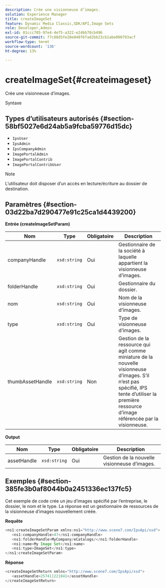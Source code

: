 ```yaml
---
description: Crée une visionneuse d’images.
solution: Experience Manager
title: createImageSet
feature: Dynamic Media Classic,SDK/API,Image Sets
role: Developer,Admin
exl-id: 01ccc705-97e4-4e75-a322-e24bb78cb496
source-git-commit: 77c88d5fe20e048f6fad2bb23cb1abe090793acf
workflow-type: tm+mt
source-wordcount: '136'
ht-degree: 13%

---
```


# createImageSet{#createimageset}

Crée une visionneuse d’images.

Syntaxe

## Types d’utilisateurs autorisés {#section-58bf5027e6d24ab5a9fcba59776d15dc}

* `IpsUser`
* `IpsAdmin`
* `IpsCompanyAdmin`
* `ImagePortalAdmin`
* `ImagePortalContrib`
* `ImagePortalContribUser`

>[!NOTE]
>
>L’utilisateur doit disposer d’un accès en lecture/écriture au dossier de destination.

## Paramètres {#section-03d22ba7d290477e91c25ca1d4439200}

**Entrée (createImageSetParam)**

| Nom | Type | Obligatoire | Description |
|---|---|---|---|
| companyHandle | `xsd:string` | Oui | Gestionnaire de la société à laquelle appartient la visionneuse d’images. |
| folderHandle | `xsd:string` | Oui | Gestionnaire du dossier. |
| nom | `xsd:string` | Oui | Nom de la visionneuse d’images. |
| type | `xsd:string` | Oui | Type de visionneuse d’images. |
| thumbAssetHandle | `xsd:string` | Non | Gestion de la ressource qui agit comme miniature de la nouvelle visionneuse d’images. S’il n’est pas spécifié, IPS tente d’utiliser la première ressource d’image référencée par la visionneuse. |

**Output**

| Nom | Type | Obligatoire | Description |
|---|---|---|---|
| assetHandle | `xsd:string` | Oui | Gestion de la nouvelle visionneuse d’images. |

## Exemples {#section-385fe3b0af8044b0a2451336ec137fc5}

Cet exemple de code crée un jeu d’images spécifié par l’entreprise, le dossier, le nom et le type. La réponse est un gestionnaire de ressources de la visionneuse d’images nouvellement créée.

**Requête**

```java
<ns1:createImageSetParam xmlns:ns1="http://www.scene7.com/IpsApi/xsd">
   <ns1:companyHandle>47</ns1:companyHandle>
   <ns1:folderHandle>MyCompany/eCatalogs/</ns1:folderHandle>
   <ns1:name>My Image Set</ns1:name>
   <ns1:type>ImageSet</ns1:type>
</ns1:createImageSetParam>
```

**Réponse**

```java
<createImageSetReturn xmlns="http://www.scene7.com/IpsApi/xsd">
   <assetHandle>25741|22|841</assetHandle>
</createImageSetReturn>
```
